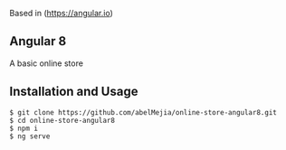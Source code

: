 Based in (https://angular.io)

## Angular 8
A basic online store

## Installation and Usage

    $ git clone https://github.com/abelMejia/online-store-angular8.git
    $ cd online-store-angular8
    $ npm i
    $ ng serve

